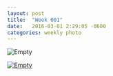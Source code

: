 ```yaml
---
layout: post
title:  "Week 001"
date:   2016-03-01 2:29:05 -0600
categories: weekly photo
---
```


<img src="https://c2.staticflickr.com/2/1583/24230510722_f0d7f881ac_b.jpg" title="Empty">

<a href="https://www.flickr.com/photos/antirobot/24230510722/"><img src="https://c2.staticflickr.com/2/1583/24230510722_f0d7f881ac_b.jpg" title="Empty"></a>
